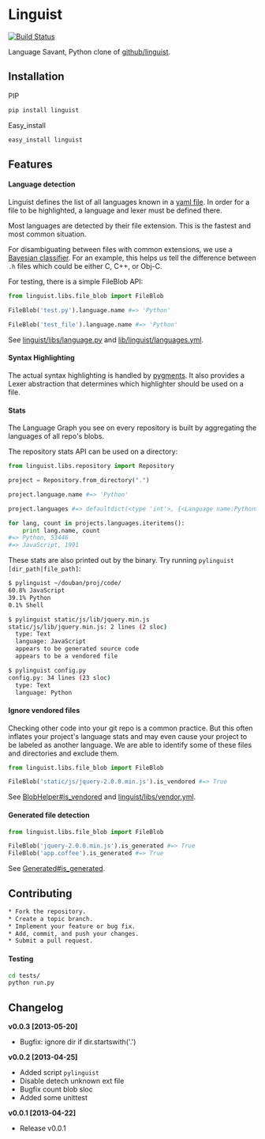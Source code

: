 Linguist
========
[![Build Status](https://travis-ci.org/liluo/linguist.png)](https://travis-ci.org/liluo/linguist)

Language Savant, Python clone of [github/linguist](https://github.com/github/linguist/).

## Installation

PIP
```bash
pip install linguist
```

Easy_install
```bash
easy_install linguist
```

## Features

#### Language detection

Linguist defines the list of all languages known in a [yaml file](https://github.com/liluo/linguist/blob/master/linguist/libs/languages.yml). In order for a file to be highlighted, a language and lexer must be defined there.

Most languages are detected by their file extension. This is the fastest and most common situation.

For disambiguating between files with common extensions, we use a [Bayesian classifier](https://github.com/liluo/linguist/blob/master/linguist/libs/classifier.py). For an example, this helps us tell the difference between `.h` files which could be either C, C++, or Obj-C.

For testing, there is a simple FileBlob API:

```python
from linguist.libs.file_blob import FileBlob

FileBlob('test.py').language.name #=> 'Python'

FileBlob('test_file').language.name #=> 'Python'
```

See [linguist/libs/language.py](https://github.com/liluo/linguist/blob/master/linguist/libs/language.py) and [lib/linguist/languages.yml](https://github.com/liluo/linguist/blob/master/linguist/libs/languages.yml).


#### Syntax Highlighting

The actual syntax highlighting is handled by [pygments](https://bitbucket.org/birkenfeld/pygments-main). It also provides a Lexer abstraction that determines which highlighter should be used on a file.

#### Stats

The Language Graph you see on every repository is built by aggregating the languages of all repo's blobs.

The repository stats API can be used on a directory:

```python
from linguist.libs.repository import Repository

project = Repository.from_directory(".")

project.language.name #=> 'Python'

project.languages #=> defaultdict(<type 'int'>, {<Language name:Python>: 53446, <Language name:JavaScript>: 1991})

for lang, count in projects.languages.iteritems():
    print lang.name, count
#=> Python, 53446
#=> JavaScript, 1991
```

These stats are also printed out by the binary. Try running `pylinguist [dir_path|file_path]`:

```bash
$ pylinguist ~/douban/proj/code/
60.8% JavaScript
39.1% Python
0.1% Shell

$ pylinguist static/js/lib/jquery.min.js
static/js/lib/jquery.min.js: 2 lines (2 sloc)
  type: Text
  language: JavaScript
  appears to be generated source code
  appears to be a vendored file

$ pylinguist config.py
config.py: 34 lines (23 sloc)
  type: Text
  language: Python
```

#### Ignore vendored files

Checking other code into your git repo is a common practice. But this often inflates your project's language stats and may even cause your project to be labeled as another language. We are able to identify some of these files and directories and exclude them.

```python
from linguist.libs.file_blob import FileBlob

FileBlob('static/js/jquery-2.0.0.min.js').is_vendored #=> True
```

See [BlobHelper#is_vendored](https://github.com/liluo/linguist/blob/master/linguist/libs/blob_helper.py#L279) and [linguist/libs/vendor.yml](https://github.com/liluo/linguist/blob/master/linguist/libs/vendor.yml).

#### Generated file detection

```python
from linguist.libs.file_blob import FileBlob

FileBlob('jquery-2.0.0.min.js').is_generated #=> True
FileBlob('app.coffee').is_generated #=> True
```

See [Generated#is_generated](https://github.com/liluo/linguist/blob/master/linguist/libs/generated.py).


## Contributing

```bash
* Fork the repository.
* Create a topic branch.
* Implement your feature or bug fix.
* Add, commit, and push your changes.
* Submit a pull request.
```

#### Testing

```bash
cd tests/
python run.py
```

## Changelog

__v0.0.3 [2013-05-20]__
* Bugfix: ignore dir if dir.startswith('.')

__v0.0.2 [2013-04-25]__
* Added script `pylinguist`
* Disable detech unknown ext file
* Bugfix count blob sloc
* Added some unittest

__v0.0.1 [2013-04-22]__
* Release v0.0.1
